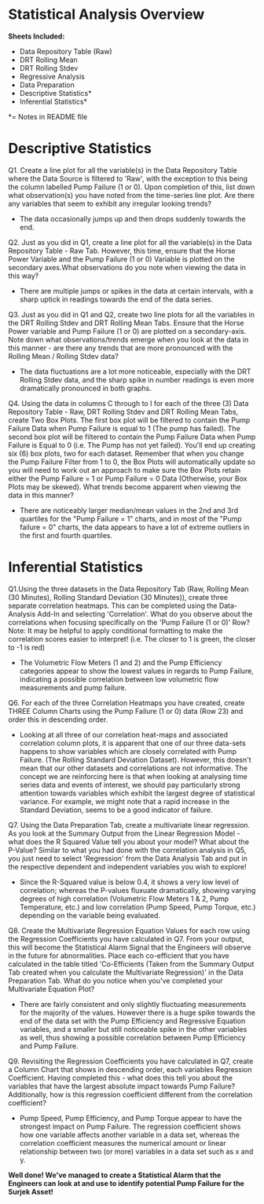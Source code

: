 # Statistical Analysis Overview

**Sheets Included:**
- Data Repository Table (Raw)
- DRT Rolling Mean
- DRT Rolling Stdev
- Regressive Analysis
- Data Preparation
- Descriptive Statistics*
- Inferential Statistics*
 
*= Notes in README file

# Descriptive Statistics
Q1. Create a line plot for all the variable(s) in the Data Repository Table where the Data Source is filtered to 'Raw', with the exception to this being the column labelled Pump Failure (1 or 0). Upon completion of this, list down what observation(s) you have noted from the time-series line plot. Are there any variables that seem to exhibit any irregular looking trends?
 
- The data occasionally jumps up and then drops suddenly towards the end.

Q2. Just as you did in Q1, create a line plot for all the variable(s) in the Data Repository Table - Raw Tab. However, this time, ensure that the Horse Power Variable and the Pump Failure (1 or 0) Variable is plotted on the secondary axes.What observations do you note when viewing the data in this way?

- There are multiple jumps or spikes in the data at certain intervals, with a sharp uptick in readings towards the end of the data series.

Q3. Just as you did in Q1 and Q2, create two line plots for all the variables in the DRT Rolling Stdev and DRT Rolling Mean Tabs. Ensure that the Horse Power variable and Pump Failure (1 or 0) are plotted on a secondary-axis. Note down what observations/trends emerge when you look at the data in this manner - are there any trends that are more pronounced with the Rolling Mean / Rolling Stdev data?

- The data fluctuations are a lot more noticeable, especially with the DRT Rolling Stdev data, and the sharp spike in number readings is even more dramatically pronounced in both graphs.

Q4. Using the data in columns C through to I for each of the three (3) Data Repository Table - Raw, DRT Rolling Stdev and DRT Rolling Mean Tabs, create Two Box Plots. The first box plot will be filtered to contain the Pump Failure Data when Pump Failure is equal to 1 (The pump has failed). The second box plot will be filtered to contain the Pump Failure Data when Pump Failure is Equal to 0 (i.e. The Pump has not yet failed).
You'll end up creating six (6) box plots, two for each dataset. Remember that when you change the Pump Failure Filter from 1 to 0, the Box Plots will automatically update so you will need to work out an approach to make sure the Box Plots retain either the Pump Failure = 1 or Pump Failure = 0 Data (Otherwise, your Box Plots may be skewed). What trends become apparent when viewing the data in this manner?

- There are noticeably larger median/mean values in the 2nd and 3rd quartiles for the "Pump Failure = 1" charts, and in most of the "Pump failure = 0" charts, the data appears to have a lot of extreme outliers in the first and fourth quartiles.

# Inferential Statistics

Q1.Using the three datasets in the Data Repository Tab (Raw, Rolling Mean (30 Minutes), Rolling Standard Deviation (30 Minutes)), create three separate correlation heatmaps. This can be completed using the Data-Analysis Add-In and selecting 'Correlation'. What do you observe about the correlations when focusing specifically on the 'Pump Failure (1 or 0)' Row? Note: It may be helpful to apply conditional formatting to make the correlation scores easier to interpret! (i.e. The closer to 1 is green, the closer to -1 is red)

- The Volumetric Flow Meters (1 and 2) and the Pump Efficiency categories appear to show the lowest values in regards to Pump Failure, indicating a possible correlation between low volumetric flow measurements and pump failure. 

Q6. For each of the three Correlation Heatmaps you have created, create THREE Column Charts using the Pump Failure (1 or 0) data (Row 23) and order this in descending order. 

- Looking at all three of our correlation heat-maps and associated correlation column plots, it is apparent that one of our three data-sets happens to show variables which are closely correlated with Pump Failure. (The Rolling Standard Deviation Dataset). However, this doesn't mean that our other datasets and correlations are not informative. The concept we are reinforcing here is that when looking at analysing time series data and events of interest, we should pay particularly strong attention towards variables which exhibit the largest degree of statistical variance. For example, we might note that a rapid increase in the Standard Deviation, seems to be a good indicator of failure.  


Q7. Using the Data Preparation Tab, create a multivariate linear regression. As you look at the Summary Output from the Linear Regression Model - what does the R Squared Value tell you about your model? What about the P-Value? Similar to what you had done with the correlation analysis in Q5, you just need to select 'Regression' from the Data Analysis Tab and put in the respective dependent and independent variables you wish to explore!

- Since the R-Squared value is below 0.4, it shows a very low level of correlation; whereas the P-values fluxuate dramatically, showing varying degrees of high correlation (Volumetric Flow Meters 1 & 2, Pump Temperature, etc.) and low correlation (Pump Speed, Pump Torque, etc.) depending on the variable being evaluated. 

Q8. Create the Multivariate Regression Equation Values for each row using the Regression Coefficients you have calculated in Q7. From your output, this will become the Statistical Alarm Signal that the Engineers will observe in the future for abnormalities. Place each co-efficient that you have calculated in the table titled 'Co-Efficients (Taken from the Summary Output Tab created when you calculate the Multivariate Regression)' in the Data Preparation Tab. What do you notice when you've completed your Multivariate Equation Plot? 

- There are fairly consistent and only slightly fluctuating measurements for the majority of the values. However there is a huge spike towards the end of the data set with the Pump Efficiency and Regressive Equation variables, and a smaller but still noticeable spike in the other variables as well, thus showing a possible correlation between Pump Efficiency and Pump Failure.

Q9. Revisiting the Regression Coefficients you have calculated in Q7, create a Column Chart that shows in descending order, each variables Regression Coefficient. Having completed this - what does this tell you about the variables that have the largest absolute impact towards Pump Failure? Additionally, how is this regression coefficient different from the correlation coefficient?

- Pump Speed, Pump Efficiency, and Pump Torque appear to have the strongest impact on Pump Failure. The regression coefficient shows how one variable affects another variable in a data set, whereas the correlation coefficient measures the numerical amount or linear relationship between two (or more) variables in a data set such as x and y. 

**Well done! We've managed to create a Statistical Alarm that the Engineers can look at and use to identify potential Pump Failure for the Surjek Asset!**
